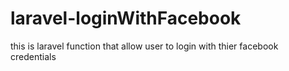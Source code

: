 # laravel-loginWithFacebook
 this is laravel function that allow user to login with thier facebook credentials
